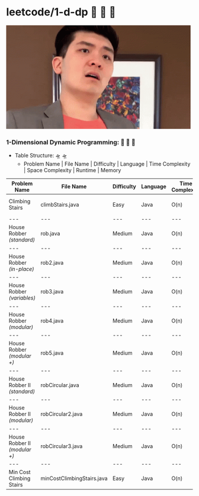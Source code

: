 # leetcode/1-d-dp :space_invader:	:space_invader:	:space_invader:	
![](https://github.com/guillermobermejo/leetcode/blob/main/f.gif)
### 1-Dimensional Dynamic Programming: :space_invader:	:space_invader:	:space_invader:	
- Table Structure: :flying_saucer: :flying_saucer:
  - Problem Name | File Name | Difficulty | Language | Time Complexity | Space Complexity | Runtime | Memory

|Problem Name|File Name|Difficulty|Language|Time Complexity|Space Complexity|Runtime|Memory|
|---|---|---|---|---|---|---|---|
|Climbing Stairs|climbStairs.java|Easy|Java|O(n)|O(n)|0ms (Beats 100%)|39.7mb (Beats 49.05%)|
|---|---|---|---|---|---|---|---|
|House Robber<br/>*(standard)*|rob.java|Medium|Java|O(n)|O(n)|0ms (Beats 100%)|40.8mb (Beats 28.98%)|
|---|---|---|---|---|---|---|---|
|House Robber<br/>*(in-place)*|rob2.java|Medium|Java|O(n)|O(1)|0ms (Beats 100%)|40.8mb (Beats 32.40%)|
|---|---|---|---|---|---|---|---|
|House Robber<br/>*(variables)*|rob3.java|Medium|Java|O(n)|O(1)|0ms (Beats 100%)|40.4mb (Beats 54.54%)|
|---|---|---|---|---|---|---|---|
|House Robber<br/>*(modular)*|rob4.java|Medium|Java|O(n)|O(n)|0ms (Beats 100%)|40.6mb (Beats 46.58%)|
|---|---|---|---|---|---|---|---|
|House Robber<br/>*(modular +)*|rob5.java|Medium|Java|O(n)|O(1)|0ms (Beats 100%)|40.8mb (Beats 41.85%)|
|---|---|---|---|---|---|---|---|
|House Robber II<br/>*(standard)*|robCircular.java|Medium|Java|O(n)|O(n)|0ms (Beats 100%)|40.8mb (Beats 41.89%)|
|---|---|---|---|---|---|---|---|
|House Robber II<br/>*(modular)*|robCircular2.java|Medium|Java|O(n)|O(n)|0ms (Beats 100%)|40.6mb (Beats 51.77%)|
|---|---|---|---|---|---|---|---|
|House Robber II<br/>*(modular +)*|robCircular3.java|Medium|Java|O(n)|O(1)|0ms (Beats 100%)|40.8mb (Beats 43.49%)|
|---|---|---|---|---|---|---|---|
|Min Cost Climbing Stairs|minCostClimbingStairs.java|Easy|Java|O(n)|O(n)|0ms (Beats 100%)|43mb (Beats 64.67%)|

